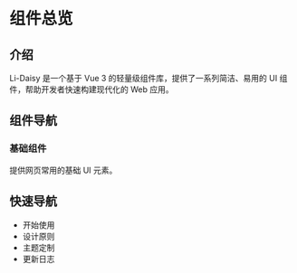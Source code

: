 # 组件总览

## 介绍

Li-Daisy 是一个基于 Vue 3 的轻量级组件库，提供了一系列简洁、易用的 UI 组件，帮助开发者快速构建现代化的 Web 应用。

## 组件导航

### 基础组件

提供网页常用的基础 UI 元素。

<ComponentGrid :componentList="[
  {
    img: 'https://picsum.photos/600/600',
    url: '/components/avatar',
    title: 'Avatar头像',
    details: '用于在界面中显示的缩略图'
  },
  {
    img: 'https://picsum.photos/600/600',
    url: '/components/collapse',
    title: 'Collapse折叠面板', 
    details: '用于展示和隐藏信息'
  },
  {
    img: 'https://picsum.photos/600/600',
    url: '/components/drawer',
    title: 'Drawer抽屉', 
    details: '用于显示/隐藏页面左侧或右侧的侧边栏'
  },
  {
    img: 'https://picsum.photos/600/600',
    url: '/components/modal',
    title: 'Modal对话框', 
    details: '用于点击按钮时显示对话框'
  },
    {     
    img: 'https://picsum.photos/600/600',
    url: '/components/paging',
    title: 'Paging分页', 
    details: '用于将海量数据批量显示'
  },
    {
    img: 'https://picsum.photos/600/600',
    url: '/components/skeleton',
    title: 'skeleton骨架屏', 
    details: '用于在加载时填充页面，给用户更好的视觉体验'
  },
  {
    img: 'https://picsum.photos/600/600',
    url: '/components/themeController',
    title: 'ThemeController主题控制器', 
    details: '用于切换不同主题'
  },
  {
    img: 'https://picsum.photos/600/600',
    url: '/components/textInput',
    title: 'TextInput文本输入框', 
    details: '用于输入文本数据'
  },
  {
    img: 'https://picsum.photos/600/600',
    url: '/components/textarea',
    title: 'Textarea多行文本输入框', 
    details: '用于输入较长文本数据'
  },
]" />

## 快速导航

- 开始使用
- 设计原则
- 主题定制
- 更新日志
